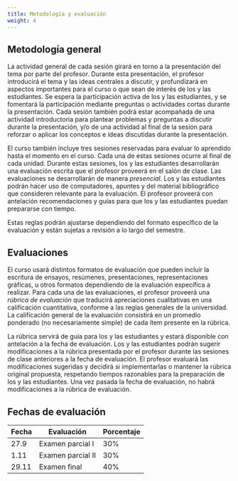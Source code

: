 ```yaml
---
title: Metodología y evaluación
weight: 4
---
```


## Metodología general 

La actividad general de cada sesión girará en torno a la presentación del tema por parte del profesor. Durante esta presentación, el profesor introducirá el tema y las ideas centrales a discutir, y profundizará en aspectos importantes para el curso o que sean de interés de los y las estudiantes. Se espera la participación activa de los y las estudiantes, y se fomentará la participación mediante preguntas o actividades cortas durante la presentación. Cada sesión también podrá estar acompañada de una actividad introductoria para plantear problemas y preguntas a discutir durante la presentación, y/o de una actividad al final de la sesión para reforzar o aplicar los conceptos e ideas discutidas durante la presentación. 

El curso también incluye tres sesiones reservadas para evaluar lo aprendido hasta el momento en el curso. Cada una de estas sesiones ocurre al final de cada unidad. Durante estas sesiones, los y las estudiantes desarrollarán una evaluación escrita que el profesor proveerá en el salón de clase. Las evaluaciones se desarrollarán de manera _presencial_. Los y las estudiantes podrán hacer uso de computadores, apuntes y del material bibliográfico que consideren relevante para la evaluación. El profesor proveerá con antelación recomendaciones y guías para que los y las estudiantes puedan prepararse con tiempo.

Estas reglas podrán ajustarse dependiendo del formato específico de la evaluación y están sujetas a revisión a lo largo del semestre.

## Evaluaciones

El curso usará distintos formatos de evaluación que pueden incluir la escritura de ensayos, resúmenes, presentaciones, representaciones gráficas, u otros formatos dependiendo de la evaluación específica a realizar. Para cada una de las evaluaciones, el profesor proveerá una _rúbrica de evaluación_ que traducirá apreciaciones cualitativas en una calificación cuantitativa, conforme a las reglas generales de la universidad. La calificación general de la evaluación consistirá en un promedio ponderado (no necesariamente simple) de cada ítem presente en la rúbrica.

La rúbrica servirá de guía para los y las estudiantes y estará disponible con antelación a la fecha de evaluación. Los y las estudiantes podrán sugerir modificaciones a la rúbrica presentada por el profesor durante las sesiones de clase anteriores a la fecha de evaluación. El profesor evaluará las modificaciones sugeridas y decidirá si implementarlas o mantener la rúbrica original propuesta, respetando tiempos razonables para la preparación de los y las estudiantes. Una vez pasada la fecha de evaluación, no habrá modificaciones a la rúbrica de evaluación. 

## Fechas de evaluación

| Fecha | Evaluación        | Porcentaje |
| ----- | ----------------- | ---------- |
| 27.9  | Examen parcial I  | 30%        |
| 1.11  | Examen parcial II | 30%        |
| 29.11 | Examen final      | 40%        |